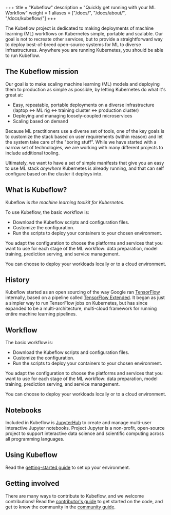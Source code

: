 +++
title = "Kubeflow"
description = "Quickly get running with your ML Workflow"
weight = 1
aliases = ["/docs/", "/docs/about/", "/docs/kubeflow/"]
+++

The Kubeflow project is dedicated to making deployments of machine learning (ML) 
workflows on Kubernetes simple, portable and scalable. Our goal is not to 
recreate other services, but to provide a straightforward way to deploy 
best-of-breed open-source systems for ML to diverse infrastructures. Anywhere 
you are running Kubernetes, you should be able to run Kubeflow.

## The Kubeflow mission

Our goal is to make scaling machine learning (ML) models and deploying them to
production as simple as possible, by letting Kubernetes do what it's great at:

  * Easy, repeatable, portable deployments on a diverse infrastructure (laptop
    <-> ML rig <-> training cluster <-> production cluster)
  * Deploying and managing loosely-coupled microservices
  * Scaling based on demand

Because ML practitioners use a diverse set of tools, one of the key goals is to
customize the stack based on user requirements (within reason) and let the
system take care of the "boring stuff". While we have started with a narrow set
of technologies, we are working with many different projects to include 
additional tooling.

Ultimately, we want to have a set of simple manifests that give you an easy to 
use ML stack _anywhere_ Kubernetes is already running, and that can self 
configure based on the cluster it deploys into.

## What is Kubeflow?

Kubeflow is *the machine learning toolkit for Kubernetes*.

To use Kubeflow, the basic workflow is:

* Download the Kubeflow scripts and configuration files.
* Customize the configuration.
* Run the scripts to deploy your containers to your chosen environment.

You adapt the configuration to choose the platforms and services that you want
to use for each stage of the ML workflow: data preparation, model training,
prediction serving, and service management.

You can choose to deploy your workloads locally or to a cloud environment.

## History

Kubeflow started as an open sourcing of the way Google ran [TensorFlow](https://www.tensorflow.org/) internally, based on a pipeline called [TensorFlow Extended](https://www.tensorflow.org/tfx/). It began as just a simpler way to run TensorFlow jobs on Kubernetes, but has since expanded to be a multi-architecture, multi-cloud framework for running entire machine learning pipelines.

## Workflow 

The basic workflow is:

* Download the Kubeflow scripts and configuration files.
* Customize the configuration.
* Run the scripts to deploy your containers to your chosen environment.

You adapt the configuration to choose the platforms and services that you want
to use for each stage of the ML workflow: data preparation, model training, 
prediction serving, and service management.

You can choose to deploy your workloads locally or to a cloud environment.

## Notebooks

Included in Kubeflow is [JupyterHub](https://jupyterhub.readthedocs.io/en/stable/) to create and manage multi-user interactive Jupyter notebooks. Project Jupyter is a non-profit, open-source project to support interactive data science and scientific computing across all programming languages.

## Using Kubeflow

Read the [getting-started guide](/docs/started/getting-started) to set up your
environment.

## Getting involved

There are many ways to contribute to Kubeflow, and we welcome contributions! 
Read the [contributor's guide](/docs/about/contributing) to get started on the 
code, and get to know the community in the 
[community guide](/docs/about/community).
